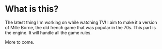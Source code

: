 # What is this?

The latest thing I'm working on while watching TV! I aim to make it a version of Mille Borne, the old french game that was popular in the 70s. This part is the engine. It will handle all the game rules.

More to come.
